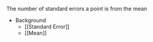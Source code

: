 The number of standard errors a point is from the mean

- Background
	- [[Standard Error]]
	- [[Mean]]